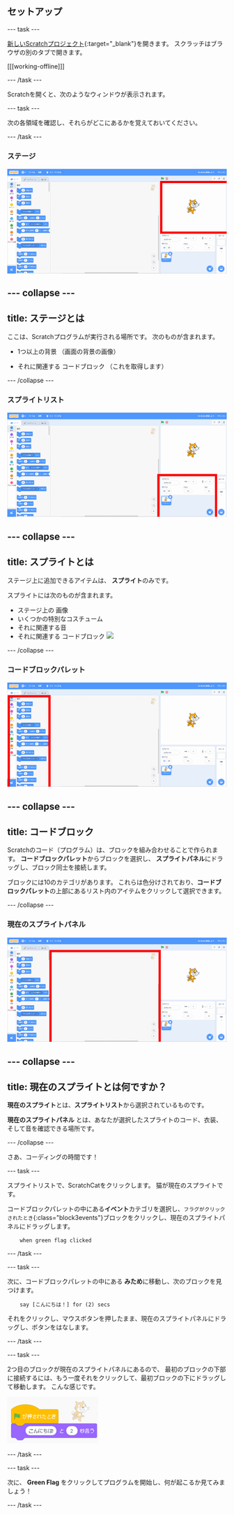 ## セットアップ

--- task ---

[新しいScratchプロジェクト](https://rpf.io/scratch-new){:target="_blank"}を開きます。 スクラッチはブラウザの別のタブで開きます。

[[[working-offline]]]

--- /task ---

Scratchを開くと、次のようなウィンドウが表示されます。

--- task ---

次の各領域を確認し、それらがどこにあるかを覚えておいてください。

--- /task ---

### ステージ

![ステージが強調表示されたスクラッチウィンドウ](images/hlStage.png)

--- collapse ---
---
title: ステージとは
---

ここは、Scratchプログラムが実行される場所です。 次のものが含まれます。

* 1つ以上の背景 （画面の背景の画像）

* それに関連する コードブロック （これを取得します）

--- /collapse ---

### スプライトリスト

![スプライトリストが強調表示されたスクラッチウィンドウ](images/hlSpriteList.png)

--- collapse ---
---
title: スプライトとは
---

ステージ上に追加できるアイテムは、 **スプライト**のみです。

スプライトには次のものが含まれます。

* ステージ上の 画像
* いくつかの特別なコスチューム
* それに関連する音
* それに関連する コードブロック ![](images/setup2.png)

--- /collapse ---

### コードブロックパレット

![ブロックパレットが強調表示されたスクラッチウィンドウ](images/hlBlocksPalette.png)

--- collapse ---
---
title: コードブロック
---

Scratchのコード（プログラム）は、ブロックを組み合わせることで作られます。 **コードブロックパレット**からブロックを選択し、 **スプライトパネル**にドラッグし、ブロック同士を接続します。

ブロックには10のカテゴリがあります。 これらは色分けされており、**コードブロックパレット**の上部にあるリスト内のアイテムをクリックして選択できます。

--- /collapse ---

### 現在のスプライトパネル

![現在のスプライトパネルが強調表示されたスクラッチウィンドウ](images/hlCurrentSpritePanel.png)

--- collapse ---
---
title: 現在のスプライトとは何ですか？
--- 

**現在のスプライト**とは、**スプライトリスト**から選択されているものです。

**現在のスプライトパネル** とは、あなたが選択したスプライトのコード、衣装、そして音を確認できる場所です。

--- /collapse ---

さあ、コーディングの時間です！

--- task ---

スプライトリストで、ScratchCatをクリックします。 猫が現在のスプライトです。

コードブロックパレットの中にある**イベント**カテゴリを選択し、`フラグがクリックされたとき`{:class="block3events"}ブロックをクリックし、現在のスプライトパネルにドラッグします。

```blocks3
    when green flag clicked
```

--- /task ---

--- task ---

次に、コードブロックパレットの中にある **みため**に移動し、次のブロックを見つけます。

```blocks3
    say [こんにちは！] for (2) secs
```

それをクリックし、マウスボタンを押したまま、現在のスプライトパネルにドラッグし、ボタンをはなします。

--- /task ---

--- task ---

2つ目のブロックが現在のスプライトパネルにあるので、 最初のブロックの下部に接続するには、もう一度それをクリックして、最初ブロックの下にドラッグして移動します。 こんな感じです。

![](images/setup3.png)

--- /task ---

--- task ---

次に、 **Green Flag** をクリックしてプログラムを開始し、何が起こるか見てみましょう！

--- /task ---